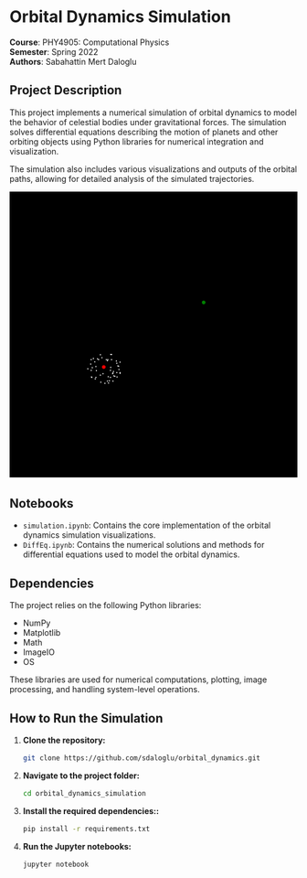 # Orbital Dynamics Simulation

**Course**: PHY4905: Computational Physics  
**Semester**: Spring 2022  
**Authors**: Sabahattin Mert Daloglu

## Project Description

This project implements a numerical simulation of orbital dynamics to model the behavior of celestial bodies under gravitational forces. The simulation solves differential equations describing the motion of planets and other orbiting objects using Python libraries for numerical integration and visualization.

The simulation also includes various visualizations and outputs of the orbital paths, allowing for detailed analysis of the simulated trajectories.


![Alt Text](test_snaps/simulation.gif)

## Notebooks

- `simulation.ipynb`: Contains the core implementation of the orbital dynamics simulation visualizations.
- `DiffEq.ipynb`: Contains the numerical solutions and methods for differential equations used to model the orbital dynamics.

## Dependencies

The project relies on the following Python libraries:

- NumPy
- Matplotlib
- Math
- ImageIO
- OS

These libraries are used for numerical computations, plotting, image processing, and handling system-level operations.

## How to Run the Simulation

1. **Clone the repository:**
   ```bash
   git clone https://github.com/sdaloglu/orbital_dynamics.git

2. **Navigate to the project folder:**
   ```bash
   cd orbital_dynamics_simulation

3. **Install the required dependencies::**
   ```bash
   pip install -r requirements.txt

4. **Run the Jupyter notebooks:**
   ```bash
   jupyter notebook
